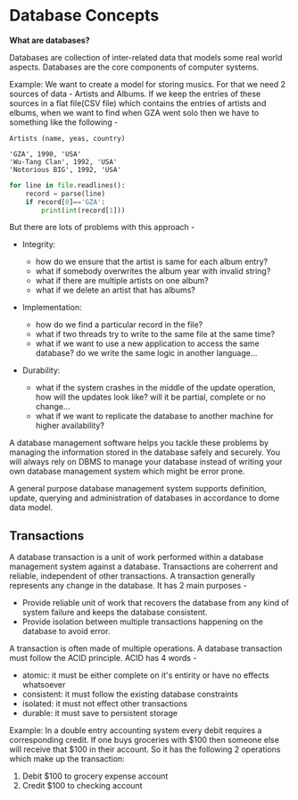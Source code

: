 # Database Concepts

**What are databases?**

Databases are collection of inter-related data that models some real world aspects. Databases are the core components of computer systems.

Example: We want to create a model for storing musics. For that we need 2 sources of data - Artists and Albums. If we keep the entries of these sources in a flat file(CSV file) which contains the entries of artists and elbums, when we want to find when GZA went solo then we have to something like the following -

```
Artists (name, yeas, country)

'GZA', 1990, 'USA'
'Wu-Tang Clan', 1992, 'USA'
'Notorious BIG', 1992, 'USA'
```

```py
for line in file.readlines():
    record = parse(line)
    if record[0]=='GZA':
        print(int(record[1]))
```

But there are lots of problems with this approach -

- Integrity: 
    - how do we ensure that the artist is same for each album entry? 
    - what if somebody overwrites the album year with invalid string?
    - what if there are multiple artists on one album?
    - what if we delete an artist that has albums?

- Implementation:
    - how do we find a particular record in the file?
    - what if two threads try to write to the same file at the same time?
    - what if we want to use a new application to access the same database? do we write the same logic in another language...

- Durability:
    - what if the system crashes in the middle of the update operation, how will the updates look like? will it be partial, complete or no change...
    - what if we want to replicate the database to another machine for higher availability?

A database management software helps you tackle these problems by managing the information stored in the database safely and securely. You will always rely on DBMS to manage your database instead of writing your own database management system which might be error prone.

A general purpose database management system supports definition, update, querying and administration of databases in accordance to dome data model.


## Transactions

A database transaction is a unit of work performed within a database management system against a database. Transactions are coherrent and reliable, independent of other transactions. A transaction generally represents any change in the database. It has 2 main purposes -

- Provide reliable unit of work that recovers the database from any kind of system failure and keeps the database consistent.
- Provide isolation between multiple transactions happening on the database to avoid error.

A transaction is often made of multiple operations. A database transaction must follow the ACID principle. ACID has 4 words -

- atomic: it must be either complete on it's entirity or have no effects whatsoever
- consistent: it must follow the existing database constraints
- isolated: it must not effect other transactions
- durable: it must save to persistent storage

Example: In a double entry accounting system every debit requires a corresponding credit. If one buys groceries with $100 then someone else will receive that $100 in their account. So it has the following 2 operations which make up the transaction: 

1. Debit $100 to grocery expense account
2. Credit $100 to checking account


